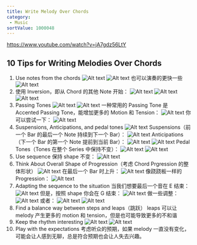 ```yaml
---
title: Write Melody Over Chords
category:
 - Music
sortValue: 1000048
---
```


https://www.youtube.com/watch?v=jA7gdz56LtY

## 10 Tips for Writing Melodies Over Chords

1. Use notes from the chords
   ![Alt text](image.png)
   ![Alt text](image-1.png)
   也可以演奏的更快一些
   ![Alt text](image-2.png)
2. 使用 Inversion，即从 Chord 的其他 Note 开始：
   ![Alt text](image-3.png)
   ![Alt text](image-4.png)
   ![Alt text](image-5.png)
3. Passing Tones
   ![Alt text](image-6.png)
   ![Alt text](image-7.png)
   一种常用的 Passing Tone 是 Accented Passing Tone，能增加更多的 Motion 和 Tension：
   ![Alt text](image-8.png)
   你可以尝试一下：
   ![Alt text](image-9.png)
4. Suspensions, Anticipations, and pedal tones
   ![Alt text](image-10.png)
   Suspensions（前一个 Bar 的最后一个 Note 持续到下一个 Bar）：
   ![Alt text](image-11.png)
   Anticipations（下一个 Bar 的第一个 Note 提前到当前 Bar）：
   ![Alt text](image-12.png)
   ![Alt text](image-13.png)
   Pedal Tones（Tones 在整个 Series 中保持不变）：
   ![Alt text](image-14.png)
   ![Alt text](image-15.png)
5. Use sequence
   保持 shape 不变：
   ![Alt text](image-16.png)
6. Think About Overall Shape of Progression（考虑 Chord Prgression 的整体形状）
   ![Alt text](image-18.png)
   在最后一个 Bar 时上升：
   ![Alt text](image-26.png)
   像跷跷板一样的 Progression：
   ![Alt text](image-17.png)
7. Adapting the sequence to the situation
   当我们想要最后一个音在 E 结束：
   ![Alt text](image-19.png)
   但是，按照 shape 你会在 G 结束：
   ![Alt text](image-20.png)
   做一些调整：
   ![Alt text](image-21.png)
   或者：
   ![Alt text](image-22.png)
   ![Alt text](image-23.png)
8. Find a balance way between steps and leaps（跳跃）
   leaps 可以让 melody 产生更多的 motion 和 tension，但是也可能导致更多的不和谐
9. Keep the rhythm interesting
   ![Alt text](image-24.png)
   ![Alt text](image-25.png)
10. Play with the expectations
    考虑听众的预期，如果 melody 一直没有变化，可能会让人感到无聊，总是符合预期也会让人失去兴趣。
